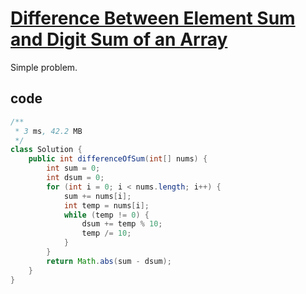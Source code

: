 # [Difference Between Element Sum and Digit Sum of an Array](https://leetcode.com/problems/difference-between-element-sum-and-digit-sum-of-an-array/)

Simple problem.

## code

```java
/**
 * 3 ms, 42.2 MB
 */
class Solution {
    public int differenceOfSum(int[] nums) {
        int sum = 0;
        int dsum = 0;
        for (int i = 0; i < nums.length; i++) {
            sum += nums[i];
            int temp = nums[i];
            while (temp != 0) {
                dsum += temp % 10;
                temp /= 10;
            }
        }
        return Math.abs(sum - dsum);
    }
}
```
